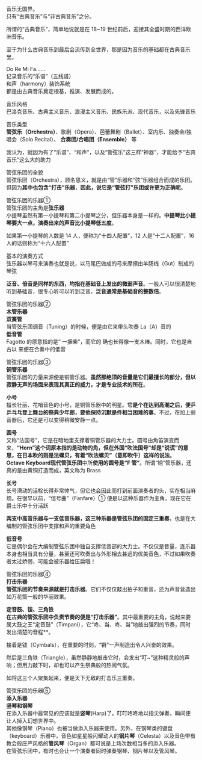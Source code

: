 音乐无国界。  
只有“古典音乐”与“非古典音乐”之分。  


所谓的“古典音乐”，简单地说就是在 18~19 世纪前后，迎接其全盛时期的西洋欧洲音乐。   
 

至于为什么古典音乐到最后会流传到全世界，那是因为音乐的基础都在古典音乐里。  


Do Re Mi Fa……   
记录音乐的“乐谱”（五线谱）  
和声（harmony）装饰系统  
都是由古典音乐奠定根基，推演、发展而成的。  

音乐风格  
巴洛克音乐、古典主义音乐、浪漫主义音乐、民族乐派、现代音乐，以及先锋音乐  

音乐类型  
**管弦乐（Orchestra）**、歌剧（Opera）、芭蕾舞剧（Ballet）、室内乐、独奏会/独唱会（Solo Recital）、  **合奏团/合唱团（Ensemble）** 等  

我认为，就因为有了“乐谱”、“和声”，以及“管弦乐”这三样“神器”，才能给予“古典音乐”这么大的助力  

管弦乐团的全貌    
管弦乐团（Orchestra），顾名思义，就是由“管”乐器和“弦”乐器组合而成的乐团。但因为**其中也包含“打击”乐器**，**因此，说它是“管弦打”乐团或许更为正确呢**。    


管弦乐团的乐器①  
管弦乐团的主角是**弦乐器**  
小提琴虽然有第一小提琴和第二小提琴之分，但乐器本身是一样的。**中提琴比小提琴要大一点，演奏出来的声音比小提琴低五度**。  


如果第一小提琴的人数是 14 人，便称为“十四人配置”，12 人是“十二人配置”，16 人的话则称为“十六人配置”  


基本的演奏方式  
弦乐器以琴弓来演奏也就是说，以马尾巴做成的弓来摩擦由羊肠线（Gut）制成的琴弦  


**泛音、倍音是同样的东西，均指在基础音上发出的微弱声音**。一般人可以很清楚地听到基础音，很专心听可以听到泛音，**泛音通常是基础音的整数倍**。    


管弦乐团的乐器②    
**木管乐器**  
**双簧管**  
当管弦乐团调音（Tuning）的时候，便是由它来带头吹奏 La（A）音的    
**低音管**    
Fagotto 的原意指的是“ 一捆柴”，而它的 确也长得像一支木棒。同时，它也是自古以 来便在合奏中的低音   


管弦乐团的乐器③  
**铜管乐器**  
管弦乐团的力量来源便是铜管乐器。**虽然那绝顶的音量是它们最擅长的部分，但以寂静无声的场面来表现其真正的威力，才是专业技术的所在**。  


**小号**      
擅长壮丽、花哨音色的小号，是铜管乐器中的明星。**它是个在达到高潮之后，便乒乒乓乓登上舞台的祭典少年郎，要他保持沉默是件相当困难的事**。不过，在加上弱音器后，它还是可以变得稍微安静一点。  

**圆号**      
又称“法国号”，它是在暗地里支撑着铜管乐器的大力士。圆号由角笛演变而来，**“Horn”这个词原本指的是动物的角，但在外国“吹法国号”却是“说谎”的意思，在日本吹的则是法螺贝，有着“吹法螺贝”（意即吹牛）这样的说法**。  
**Octave Keyboard现代管弦乐团**中所**使用的圆号是“F 管”**。所谓“铜”管乐器，还真的是由黄铜打造而成，英文称为 Brass   


**长号**    
长号滑动的活栓长得非常帅气，但它也会因此而打到前面演奏者的头，实在相当麻烦。在很早以前，“信号曲”（Fanfare）① 便是以这种乐器作为主角，现在它在爵士乐中十分活跃  

**两支中高音乐器与一支低音乐器，这三种乐器是管弦乐团的固定三重奏**，也是在大编制的管弦乐团中支撑和声的重要角色    


**低音号**  
它是偶尔会在大编制管弦乐团中独自支撑低音部的大力士。不仅仅是音量，连乐器本身也相当具有分量，甚至还可吹奏出与外形相去甚远的优美音色，不过如果吹奏者太过娇弱，可能会被乐器给压扁哦！  


管弦乐团的乐器④  
**打击乐器**  
**管弦乐团的节奏来源就是打击乐器**。它们不仅仅敲出拍子和重音，还为声音营造出如万花筒一般的华丽效果。  


**定音鼓、钹、三角铁**    
**在古典的管弦乐团中负责节奏的便是“打击乐器”**。其中最重要的主角，说起来要属大鼓之王“定音鼓”（Timpani），它“咚、当、咚、当”地敲出强烈的节奏，同时发出清楚的音程**。

接着是钹（Cymbals），在重要的时刻，“锵”一声制造出令人兴奋的效果。

然后是三角铁（Triangle），虽然静静地敲击它时，会发出“叮~”这种精灵般的声响；但用力敲下时，却也可以产生祭典般的热闹气氛。

如将这三个人聚集起来，便是天下无敌的打击乐三重奏。  


管弦乐团的乐器⑤  
**添入乐器**  
**竖琴和钢琴**   
在添入乐器中最常见的应该就是**竖琴**(Harp)了。叮叮咚咚地以指尖弹奏，瞬间便让人掉入幻想世界中。    
其他像钢琴（Piano）也被当做添入乐器来使用。另外，在钢琴类的键盘（keyboard）乐器中，音色如星星般闪耀动人的**钢片琴**（Celesta）以及音色带有教会般庄严风格的**管风琴**（Organ）都可说是上场次数相当多的添入乐器。  
在管弦乐团中，有时也会让一个演奏者同时弹奏钢琴、钢片琴以及管风琴。    
